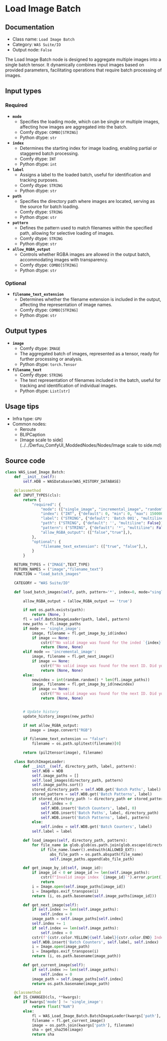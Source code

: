 # Load Image Batch
## Documentation
- Class name: `Load Image Batch`
- Category: `WAS Suite/IO`
- Output node: `False`

The Load Image Batch node is designed to aggregate multiple images into a single batch tensor. It dynamically combines input images based on provided parameters, facilitating operations that require batch processing of images.
## Input types
### Required
- **`mode`**
    - Specifies the loading mode, which can be single or multiple images, affecting how images are aggregated into the batch.
    - Comfy dtype: `COMBO[STRING]`
    - Python dtype: `str`
- **`index`**
    - Determines the starting index for image loading, enabling partial or staggered batch processing.
    - Comfy dtype: `INT`
    - Python dtype: `int`
- **`label`**
    - Assigns a label to the loaded batch, useful for identification and tracking purposes.
    - Comfy dtype: `STRING`
    - Python dtype: `str`
- **`path`**
    - Specifies the directory path where images are located, serving as the source for batch loading.
    - Comfy dtype: `STRING`
    - Python dtype: `str`
- **`pattern`**
    - Defines the pattern used to match filenames within the specified path, allowing for selective loading of images.
    - Comfy dtype: `STRING`
    - Python dtype: `str`
- **`allow_RGBA_output`**
    - Controls whether RGBA images are allowed in the output batch, accommodating images with transparency.
    - Comfy dtype: `COMBO[STRING]`
    - Python dtype: `str`
### Optional
- **`filename_text_extension`**
    - Determines whether the filename extension is included in the output, affecting the representation of image names.
    - Comfy dtype: `COMBO[STRING]`
    - Python dtype: `str`
## Output types
- **`image`**
    - Comfy dtype: `IMAGE`
    - The aggregated batch of images, represented as a tensor, ready for further processing or analysis.
    - Python dtype: `torch.Tensor`
- **`filename_text`**
    - Comfy dtype: `STRING`
    - The text representation of filenames included in the batch, useful for tracking and identification of individual images.
    - Python dtype: `List[str]`
## Usage tips
- Infra type: `GPU`
- Common nodes:
    - Reroute
    - BLIPCaption
    - [Image scale to side](../../Derfuu_ComfyUI_ModdedNodes/Nodes/Image scale to side.md)



## Source code
```python
class WAS_Load_Image_Batch:
    def __init__(self):
        self.HDB = WASDatabase(WAS_HISTORY_DATABASE)

    @classmethod
    def INPUT_TYPES(cls):
        return {
            "required": {
                "mode": (["single_image", "incremental_image", "random"],),
                "index": ("INT", {"default": 0, "min": 0, "max": 150000, "step": 1}),
                "label": ("STRING", {"default": 'Batch 001', "multiline": False}),
                "path": ("STRING", {"default": '', "multiline": False}),
                "pattern": ("STRING", {"default": '*', "multiline": False}),
                "allow_RGBA_output": (["false","true"],),
            },
            "optional": {
                "filename_text_extension": (["true", "false"],),
            }
        }

    RETURN_TYPES = ("IMAGE",TEXT_TYPE)
    RETURN_NAMES = ("image","filename_text")
    FUNCTION = "load_batch_images"

    CATEGORY = "WAS Suite/IO"

    def load_batch_images(self, path, pattern='*', index=0, mode="single_image", label='Batch 001', allow_RGBA_output='false', filename_text_extension='true'):

        allow_RGBA_output = (allow_RGBA_output == 'true')

        if not os.path.exists(path):
            return (None, )
        fl = self.BatchImageLoader(path, label, pattern)
        new_paths = fl.image_paths
        if mode == 'single_image':
            image, filename = fl.get_image_by_id(index)
            if image == None:
                cstr(f"No valid image was found for the inded `{index}`").error.print()
                return (None, None)
        elif mode == 'incremental_image':
            image, filename = fl.get_next_image()
            if image == None:
                cstr(f"No valid image was found for the next ID. Did you remove images from the source directory?").error.print()
                return (None, None)
        else:
            newindex = int(random.random() * len(fl.image_paths))
            image, filename = fl.get_image_by_id(newindex)
            if image == None:
                cstr(f"No valid image was found for the next ID. Did you remove images from the source directory?").error.print()
                return (None, None)


        # Update history
        update_history_images(new_paths)

        if not allow_RGBA_output:
           image = image.convert("RGB")

        if filename_text_extension == "false":
            filename = os.path.splitext(filename)[0]

        return (pil2tensor(image), filename)

    class BatchImageLoader:
        def __init__(self, directory_path, label, pattern):
            self.WDB = WDB
            self.image_paths = []
            self.load_images(directory_path, pattern)
            self.image_paths.sort()
            stored_directory_path = self.WDB.get('Batch Paths', label)
            stored_pattern = self.WDB.get('Batch Patterns', label)
            if stored_directory_path != directory_path or stored_pattern != pattern:
                self.index = 0
                self.WDB.insert('Batch Counters', label, 0)
                self.WDB.insert('Batch Paths', label, directory_path)
                self.WDB.insert('Batch Patterns', label, pattern)
            else:
                self.index = self.WDB.get('Batch Counters', label)
            self.label = label

        def load_images(self, directory_path, pattern):
            for file_name in glob.glob(os.path.join(glob.escape(directory_path), pattern), recursive=True):
                if file_name.lower().endswith(ALLOWED_EXT):
                    abs_file_path = os.path.abspath(file_name)
                    self.image_paths.append(abs_file_path)

        def get_image_by_id(self, image_id):
            if image_id < 0 or image_id >= len(self.image_paths):
                cstr(f"Invalid image index `{image_id}`").error.print()
                return
            i = Image.open(self.image_paths[image_id])
            i = ImageOps.exif_transpose(i)
            return (i, os.path.basename(self.image_paths[image_id]))

        def get_next_image(self):
            if self.index >= len(self.image_paths):
                self.index = 0
            image_path = self.image_paths[self.index]
            self.index += 1
            if self.index == len(self.image_paths):
                self.index = 0
            cstr(f'{cstr.color.YELLOW}{self.label}{cstr.color.END} Index: {self.index}').msg.print()
            self.WDB.insert('Batch Counters', self.label, self.index)
            i = Image.open(image_path)
            i = ImageOps.exif_transpose(i)
            return (i, os.path.basename(image_path))

        def get_current_image(self):
            if self.index >= len(self.image_paths):
                self.index = 0
            image_path = self.image_paths[self.index]
            return os.path.basename(image_path)

    @classmethod
    def IS_CHANGED(cls, **kwargs):
        if kwargs['mode'] != 'single_image':
            return float("NaN")
        else:
            fl = WAS_Load_Image_Batch.BatchImageLoader(kwargs['path'], kwargs['label'], kwargs['pattern'])
            filename = fl.get_current_image()
            image = os.path.join(kwargs['path'], filename)
            sha = get_sha256(image)
            return sha

```
